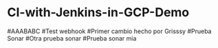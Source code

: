 # CI-with-Jenkins-in-GCP-Demo
#AAABABC
#Test webhook
#Primer cambio hecho por Grisssy
#Prueba Sonar
#Otra prueba sonar
#Prueba sonar mia
